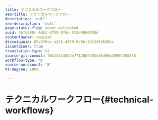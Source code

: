 ```yaml
---
title: テクニカルワークフロー
seo-title: テクニカルワークフロー
description: 'null'
seo-description: 'null'
page-status-flag: never-activated
uuid: 9bfb680c-6db2-4759-87da-912e9860938d
contentOwner: sauviat
discoiquuid: 85c3f0cc-a231-4070-9a8b-3d134fd638bc
iscontainer: true
translation-type: ht
source-git-commit: 70b143445b2e77128b9404e35d96b39694d55335
workflow-type: ht
source-wordcount: '8'
ht-degree: 100%

---
```



# テクニカルワークフロー{#technical-workflows}


